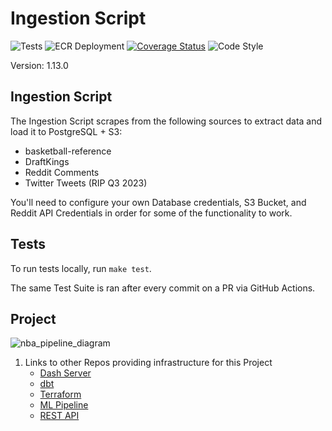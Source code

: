 # Ingestion Script

![Tests](https://github.com/jyablonski/python_docker/actions/workflows/test.yml/badge.svg) ![ECR Deployment](https://github.com/jyablonski/python_docker/actions/workflows/deploy.yml/badge.svg) [![Coverage Status](https://coveralls.io/repos/github/jyablonski/python_docker/badge.svg?branch=master)](https://coveralls.io/github/jyablonski/python_docker?branch=master) ![Code Style](https://img.shields.io/badge/code%20style-black-000000.svg)

Version: 1.13.0

## Ingestion Script

The Ingestion Script scrapes from the following sources to extract data and load it to PostgreSQL + S3:
- basketball-reference
- DraftKings
- Reddit Comments
- Twitter Tweets (RIP Q3 2023)

You'll need to configure your own Database credentials, S3 Bucket, and Reddit API Credentials in order for some of the functionality to work.

## Tests
To run tests locally, run `make test`.

The same Test Suite is ran after every commit on a PR via GitHub Actions.

## Project

![nba_pipeline_diagram](https://github.com/jyablonski/python_docker/assets/16946556/8c24a546-dca0-4785-acc6-7b6d3dad7195)

1. Links to other Repos providing infrastructure for this Project
    * [Dash Server](https://github.com/jyablonski/nba_elt_dashboard)
    * [dbt](https://github.com/jyablonski/nba_elt_dbt)
    * [Terraform](https://github.com/jyablonski/aws_terraform)
    * [ML Pipeline](https://github.com/jyablonski/nba_elt_mlflow)
    * [REST API](https://github.com/jyablonski/nba_elt_rest_api)
 
